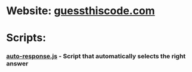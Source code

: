 # Website: [guessthiscode.com](guessthiscode.com)

# Scripts:

### [auto-response.js](show-response.js) - Script that automatically selects the right answer

  
